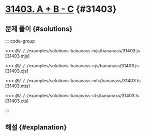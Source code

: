 # [31403. A + B - C](https://www.acmicpc.net/problem/31403) {#31403}

<!-- @include: @/shared/wip.ko.md -->

## 문제 풀이 {#solutions}

::: code-group

<<< @/../../examples/solutions-bananass-mjs/bananass/31403.js [31403.mjs]

<<< @/../../examples/solutions-bananass-cjs/bananass/31403.js [31403.cjs]

<<< @/../../examples/solutions-bananass-mts/bananass/31403.ts [31403.mts]

<<< @/../../examples/solutions-bananass-cts/bananass/31403.ts [31403.cts]

:::

## 해설 {#explanation}
